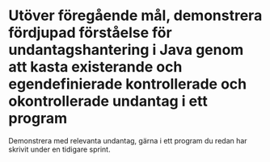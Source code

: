 # Utöver föregående mål, demonstrera fördjupad förståelse för undantagshantering i Java genom att kasta existerande och egendefinierade kontrollerade och okontrollerade undantag i ett program

Demonstrera med relevanta undantag, gärna i ett program du redan
har skrivit under en tidigare sprint.
